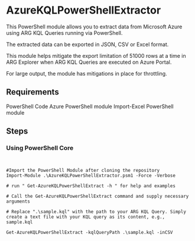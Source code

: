 # AzureKQLPowerShellExtractor

This PowerShell module allows you to extract data from Microsoft Azure using ARG KQL Queries running via PowerShell. 

The extracted data can be exported in JSON, CSV or Excel format.

This module helps mitigate the export limitation of 51000 rows at a time in ARG Explorer when ARG KQL Queries are executed on Azure Portal.

For large output, the module has mitigations in place for throttling.

## Requirements
PowerShell Code
Azure PowerShell module
Import-Excel PowerShell module

## Steps

### Using PowerShell Core




<pre><code class="language-powershell">

#Import the PowerShell Module after cloning the repository
Import-Module .\AzureKQLPowerShellExtractor.psm1 -Force -Verbose

# run " Get-AzureKQLPowerShellExtract -h " for help and examples

# Call the Get-AzureKQLPowerShellExtract command and supply necessary arguments

# Replace ".\sample.kql" with the path to your ARG KQL Query. Simply create a text file with your KQL query as its content, e.g., sample.kql

Get-AzureKQLPowerShellExtract -kqlQueryPath .\sample.kql -inCSV


</code></pre>




